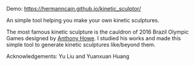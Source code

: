 Demo: https://hermanncain.github.io/kinetic_sculptor/

An simple tool helping you make your own kinetic sculptures.

The most famous kinetic sculpture is the cauldron of 2016 Brazil Olympic Games designed by [Anthony Howe](https://www.howeart.net/). I studied his works and made this simple tool to generate kinetic sculptures like/beyond them.

Acknowledgements: Yu Liu and Yuanxuan Huang